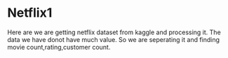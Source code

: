 # Netflix1
Here are we are getting netflix dataset from kaggle and processing it.
The data we have donot have much value.
So we are seperating it and finding movie count,rating,customer count.
